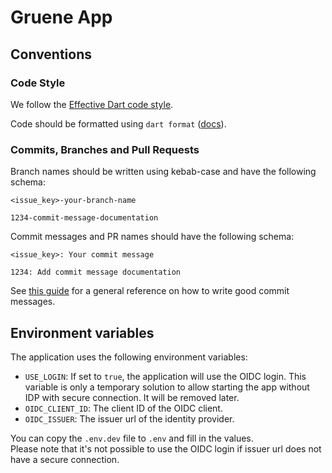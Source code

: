 # Gruene App

## Conventions

### Code Style

We follow the [Effective Dart code style](https://dart.dev/effective-dart/style).

Code should be formatted using `dart format` ([docs](https://dart.dev/tools/dart-format)).

### Commits, Branches and Pull Requests

Branch names should be written using kebab-case and have the following schema:

```
<issue_key>-your-branch-name

1234-commit-message-documentation
```

Commit messages and PR names should have the following schema:
```
<issue_key>: Your commit message

1234: Add commit message documentation
```

See [this guide](https://github.com/erlang/otp/wiki/Writing-good-commit-messages) for a general reference on how to
write good commit messages.

## Environment variables
The application uses the following environment variables:

- `USE_LOGIN`: If set to `true`, the application will use the OIDC login. This variable is only a temporary solution to allow starting the app without IDP with secure connection. It will be removed later.
- `OIDC_CLIENT_ID`: The client ID of the OIDC client.
- `OIDC_ISSUER`: The issuer url of the identity provider.

You can copy the `.env.dev` file to `.env` and fill in the values.   
Please note that it's not possible to use the OIDC login if issuer url does not have a secure connection.

